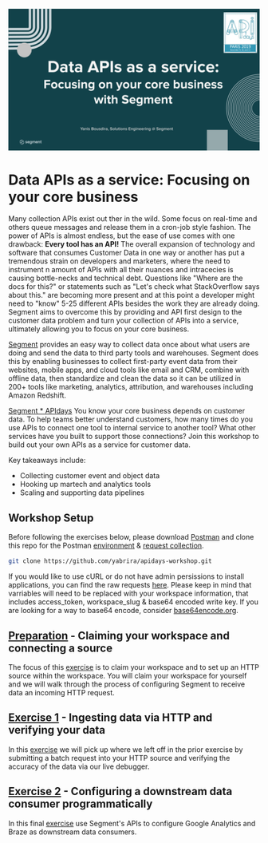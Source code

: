 ![](misc/img/home_slide.svg)

# Data APIs as a service: Focusing on your core business

Many collection APIs exist out ther in the wild. Some focus on real-time and others queue messages and release them in a cron-job style fashion. The power of APIs is almost endless, but the ease of use comes with one drawback: __Every tool has an API!__ The overall expansion of technology and software that consumes Customer Data in one way or another has put a tremendous strain on developers and marketers, where the need to instrument n amount of APIs with all their nuances and intracecies is causing bottle-necks and technical debt. Questions like "Where are the docs for this?" or statements such as "Let's check what StackOverflow says about this." are becoming more present and at this point a developer might need to "know" 5-25 different APIs besides the work they are already doing. Segment aims to overcome this by providing and API first design to the customer data problem and turn your collection of APIs into a service, ultimately allowing you to focus on your core business.

[Segment](http://segment.com) provides an easy way to collect data once about what users are doing and send the data to third party tools and warehouses. Segment does this by enabling businesses to collect first-party event data from their websites, mobile apps, and cloud tools like email and CRM, combine with offline data, then standardize and clean the data so it can be utilized in 200+ tools like marketing, analytics, attribution, and warehouses including Amazon Redshift.

[Segment * APIdays](https://events.segment.com/api-days-paris-2019) You know your core business depends on customer data. To help teams better understand customers, how many times do you use APIs to connect one tool to internal service to another tool? What other services have you built to support those connections? Join this workshop to build out your own APIs as a service for customer data.

Key takeaways include:

- Collecting customer event and object data
- Hooking up martech and analytics tools
- Scaling and supporting data pipelines



## Workshop Setup
Before following the exercises below, please download [Postman](https://www.getpostman.com/downloads/) and clone this repo for the Postman [environment](postman_info/postman_environment.json) & [request collection](postman_info/postman_collection.json).

```bash
git clone https://github.com/yabrira/apidays-workshop.git
```

If you would like to use cURL or do not have admin persissions to install applications, you can find the raw requests [here](). Please keep in mind that varriables will need to be replaced with your workspace information, that includes access_token, workspace_slug & base64 encoded write key. If you are looking for a way to base64 encode, consider [base64encode.org](https://www.base64encode.org/).

## [Preparation](preparation.md/) - Claiming your workspace and connecting a source
The focus of this [exercise](preparation.md/) is to claim your workspace and to set up an HTTP source within the workspace. You will claim your workspace for yourself and we will walk through the process of configuring Segment to receive data an incoming HTTP request.

## [Exercise 1](exercise1.md/) - Ingesting data via HTTP and verifying your data
In this [exercise](exercise1.md/) we will pick up where we left off in the prior exercise by submitting a batch request into your HTTP source and verifying the accuracy of the data via our live debugger.

## [Exercise 2](exercise2.md/) - Configuring a downstream data consumer programmatically
In this final [exercise](exercise2.md/) use Segment's APIs to configure Google Analytics and Braze as downstream data consumers. 

